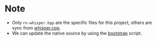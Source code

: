 # Note

- Only `rn-whisper.hpp` are the specific files for this project, others are sync from [whisper.cpp](https://github.com/ggerganov/whisper.cpp).
- We can update the native source by using the [bootstrap](../scripts/bootstrap.sh) script.
